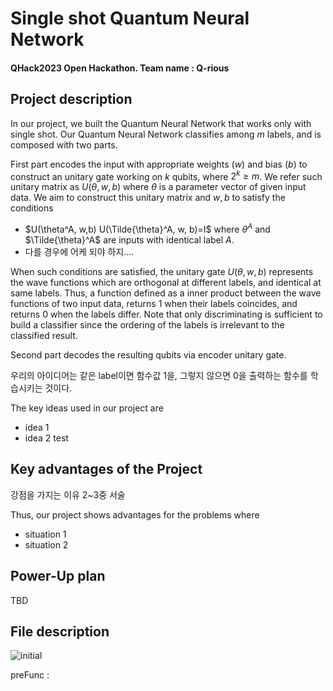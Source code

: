 
# Single shot Quantum Neural Network
#### QHack2023 Open Hackathon. Team name : Q-rious


## Project description
In our project, we built the Quantum Neural Network that works only with single shot. Our Quantum Neural Network classifies among $m$ labels, and is composed with two parts. 

First part encodes the input with appropriate weights ($w$) and bias ($b$) to construct an unitary gate working on $k$ qubits, where $2^k \geq m$. We refer such unitary matrix as $U(\theta, w, b)$ where $\theta$ is a parameter vector of given input data. We aim to construct this unitary matrix and $w, b$ to satisfy the conditions
- $U(\theta^A, w,b) U(\Tilde{\theta}^A, w, b)=I$ where $\theta^A$ and $\Tilde{\theta}^A$ are inputs with identical label $A$.
- 다를 경우에 어케 되야 하지....

When such conditions are satisfied, the unitary gate $U(\theta, w, b)$ represents the wave functions which are orthogonal at different labels, and identical at same labels. Thus, a function defined as a inner product between the wave functions of two input data, returns $1$ when their labels coincides, and returns $0$ when the labels differ. Note that only discriminating is sufficient to build a classifier since the ordering of the labels is irrelevant to the classified result.


Second part decodes the resulting qubits via encoder unitary gate. 

우리의 아이디어는 같은 label이면 함수값 1을, 그렇지 않으면 0을 출력하는 함수를 학습시키는 것이다.

The key ideas used in our project are
- idea 1
- idea 2
test

## Key advantages of the Project
강점을 가지는 이유 2~3중 서술


Thus, our project shows advantages for the problems where
- situation 1
- situation 2

## Power-Up plan
TBD


## File description

![initial](https://user-images.githubusercontent.com/124068470/221923133-2450187e-ae76-4525-a49e-5409a0a60a98.png)

preFunc : 
